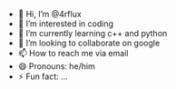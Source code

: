 - 👋 Hi, I’m @4rflux
- 👀 I’m interested in coding
- 🌱 I’m currently learning c++ and python
- 💞️ I’m looking to collaborate on google
- 📫 How to reach me via email
- 😄 Pronouns: he/him
- ⚡ Fun fact: ...

<!---
4rflux/4rflux is a ✨ special ✨ repository because its `README.md` (this file) appears on your GitHub profile.
You can click the Preview link to take a look at your changes.
--->
